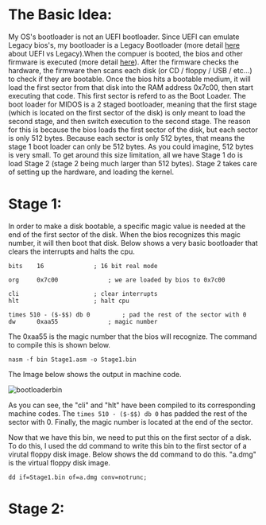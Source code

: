 

# The Basic Idea:

My OS's bootloader is not an UEFI bootloader. Since UEFI can emulate Legacy bios's, my bootloader is a Legacy Bootloader (more detail [here](https://linuxhint.com/difference-between-uefi-and-legacy/#:~:text=UEFI%20runs%20in%2032%2Dbit,systems%20(OS)%20as%20applications.) about UEFI vs Legacy).When the compuer is booted, the bios and other firmware is executed (more detail [here](https://manybutfinite.com/post/how-computers-boot-up/)). After the firmware checks the hardware, the firmware then scans each disk (or CD / floppy / USB / etc...) to check if they are bootable. Once the bios hits a bootable medium, it will load the first sector from that disk into the RAM address 0x7c00, then start executing that code. This first sector is referd to as the Boot Loader. The boot loader for MIDOS is a 2 staged bootloader, meaning that the first stage (which is located on the first sector of the disk) is only meant to load the second stage, and then switch execution to the second stage. The reason for this is because the bios loads the first sector of the disk, but each sector is only 512 bytes. Because each sector is only 512 bytes, that means the stage 1 boot loader can only be 512 bytes. As you could imagine, 512 bytes is very small. To get around this size limitation, all we have Stage 1 do is load Stage 2 (stage 2 being much larger than 512 bytes). Stage 2 takes care of setting up the hardware, and loading the kernel.  

# Stage 1:

In order to make a disk bootable, a specific magic value is needed at the end of the first sector of the disk. When the bios recognizes this magic number, it will then boot that disk. Below shows a very basic bootloader that clears the interrupts and halts the cpu.

```
bits	16 				; 16 bit real mode	

org 	0x7c00 				; we are loaded by bios to 0x7c00	

cli 					; clear interrupts
hlt 					; halt cpu

times 510 - ($-$$) db 0  		; pad the rest of the sector with 0
dw  	0xaa55 				; magic number 
``` 

The 0xaa55 is the magic number that the bios will recognize. The command to compile this is shown below.

```
nasm -f bin Stage1.asm -o Stage1.bin
```

The Image below shows the output in machine code.

![bootloaderbin](/Images/bootloaderbin.png)

As you can see, the "cli" and "hlt" have been compiled to its corresponding machine codes. The ``` times 510 - ($-$$) db 0 ``` has padded the rest of the sector with 0. Finally, the magic number is located at the end of the sector.  

Now that we have this bin, we need to put this on the first sector of a disk. To do this, I used the dd command to write this bin to the first sector of a virutal floppy disk image. Below shows the dd command to do this. "a.dmg" is the virtual floppy disk image.

```
dd if=Stage1.bin of=a.dmg conv=notrunc;
```

# Stage 2: